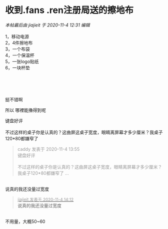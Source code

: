 # 收到.fans .ren注册局送的擦地布


<i class="pstatus"> 本帖最后由 jiajieit 于 2020-11-4 12:31 编辑 </i><br />
<br />
1，移动电源<br />
2，4件擦地布<br />
3，一个布袋<br />
4，一个保温杯<br />
5，一张logo贴纸<br />
6，一块杯垫<br />
<br />
<img id="aimg_r1DsN" onclick="zoom(this, this.src, 0, 0, 0)" class="zoom" src="https://i.loli.net/2020/11/04/PsB6zhSbEpegATV.jpg" onmouseover="img_onmouseoverfunc(this)" onload="thumbImg(this)" border="0" alt="" /><br />
<img id="aimg_jmlSq" onclick="zoom(this, this.src, 0, 0, 0)" class="zoom" src="https://i.loli.net/2020/11/04/8n6A2gTctfKRoi1.jpg" onmouseover="img_onmouseoverfunc(this)" onload="thumbImg(this)" border="0" alt="" /><br />
<img id="aimg_twmEw" onclick="zoom(this, this.src, 0, 0, 0)" class="zoom" src="https://i.loli.net/2020/11/04/OkyXrTZoMG1V5hW.jpg" onmouseover="img_onmouseoverfunc(this)" onload="thumbImg(this)" border="0" alt="" /><br />
<img id="aimg_V39y7" onclick="zoom(this, this.src, 0, 0, 0)" class="zoom" src="https://i.loli.net/2020/11/04/ZH1R6nszkGMqQil.jpg" onmouseover="img_onmouseoverfunc(this)" onload="thumbImg(this)" border="0" alt="" /><br />
<br />
<br />
<br />


挺不错啊<img src="static/image/smiley/default/lol.gif" smilieid="12" border="0" alt="" />

所以 哪裡能擼得到呢

键盘好评<br />
<br />
不过这样的桌子你是认真的？这曲屏这桌子宽度，眼睛离屏幕才多少厘米？我桌子120*80都嫌窄了<img src="static/image/smiley/default/sweat.gif" smilieid="10" border="0" alt="" />

<div class="quote"><blockquote><font color="#999999">caddy 发表于 2020-11-4 13:55</font><br />
<font color="#999999">键盘好评<br />
<br />
不过这样的桌子你是认真的？这曲屏这桌子宽度，眼睛离屏幕才多少厘米？我桌子120*80都嫌窄了 ...</font></blockquote></div><br />
说真的我还没量过宽度

<div class="quote"><blockquote><font size="2"><a href="https://www.hostloc.com/forum.php?mod=redirect&amp;goto=findpost&amp;pid=9401547&amp;ptid=762269" target="_blank"><font color="#999999">jiajieit 发表于 2020-11-4 14:12</font></a></font><br />
说真的我还没量过宽度</blockquote></div><br />
不用量，大概50~60
